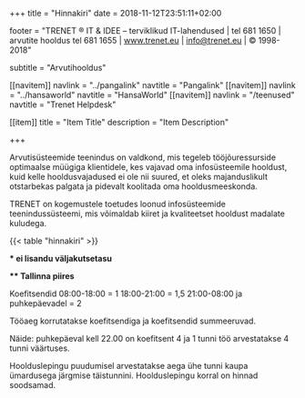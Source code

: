 ﻿+++
title = "Hinnakiri"
date = 2018-11-12T23:51:11+02:00

footer = "TRENET ® IT & IDEE – terviklikud IT-lahendused | tel 681 1650 | arvutite hooldus tel 681 1655 | www.trenet.eu | info@trenet.eu | © 1998-2018"

subtitle = "Arvutihooldus"

[[navitem]]
	navlink = "../pangalink"
	navtitle = "Pangalink"
[[navitem]]
	navlink = "../hansaworld"
	navtitle = "HansaWorld"
[[navitem]]
	navlink = "/teenused"
	navtitle = "Trenet Helpdesk"

[[item]]
  title = "Item Title"
  description = "Item Description"

+++

Arvutisüsteemide teenindus on valdkond, mis tegeleb tööjõuressurside optimaalse müügiga klientidele, kes vajavad oma infosüsteemile hooldust, kuid kelle hooldusvajadused ei ole nii suured, et oleks majanduslikult otstarbekas palgata ja pidevalt koolitada oma hooldusmeeskonda.

TRENET on kogemustele toetudes loonud infosüsteemide teenindussüsteemi, mis võimaldab kiiret ja kvaliteetset hooldust madalate kuludega.

{{< table "hinnakiri" >}}

<div>
 <p><b>* ei lisandu väljakutsetasu</b></p>
 <p><b>** Tallinna piires</b></p>
</div>

Koefitsendid
08:00-18:00 = 1
18:00-21:00 = 1,5
21:00-08:00 ja puhkepäevadel = 2

Tööaeg korrutatakse koefitsendiga ja koefitsendid summeeruvad.

Näide: puhkepäeval kell 22.00 on koefitsent 4 ja 1 tunni töö arvestatakse 4 tunni väärtuses.

Hoolduslepingu puudumisel arvestatakse aega ühe tunni kaupa ümardusega järgmise täistunnini. Hoolduslepingu korral on hinnad soodsamad.